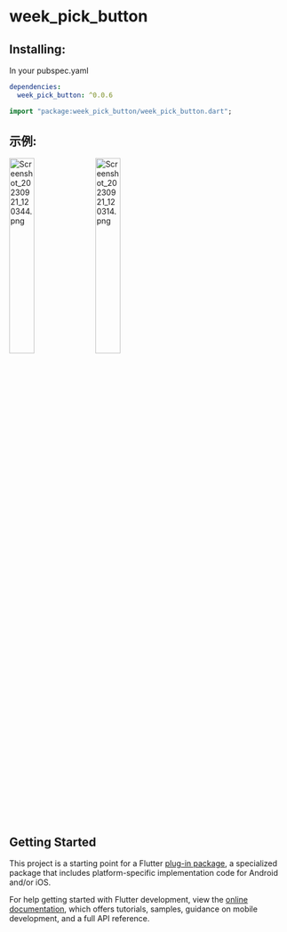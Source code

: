 # week_pick_button

## Installing:
In your pubspec.yaml
```yaml
dependencies:
  week_pick_button: ^0.0.6
```

```dart
import "package:week_pick_button/week_pick_button.dart";
```
## 示例:

<img src="https://p6-juejin.byteimg.com/tos-cn-i-k3u1fbpfcp/7527c2a765b844b09befee967e816894~tplv-k3u1fbpfcp-jj-mark:0:0:0:0:q75.image#?w=1080&h=2400&s=50962&e=png&b=fafafa" alt="Screenshot_20230921_120344.png" width="30%" />


<img src="https://p9-juejin.byteimg.com/tos-cn-i-k3u1fbpfcp/35358a99ae054af698827eb99824ae2f~tplv-k3u1fbpfcp-jj-mark:0:0:0:0:q75.image#?w=1080&h=2400&s=125851&e=png&b=7b7b7b" alt="Screenshot_20230921_120314.png" width="30%" />
<br>
<br>

## Getting Started

This project is a starting point for a Flutter
[plug-in package](https://flutter.dev/developing-packages/),
a specialized package that includes platform-specific implementation code for
Android and/or iOS.

For help getting started with Flutter development, view the
[online documentation](https://flutter.dev/docs), which offers tutorials,
samples, guidance on mobile development, and a full API reference.

